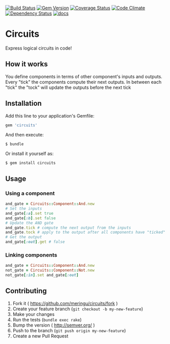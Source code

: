 [![Build Status](https://travis-ci.org/meringu/circuits.svg?branch=master)](https://travis-ci.org/meringu/circuits)
[![Gem Version](https://badge.fury.io/rb/circuits.svg)](https://badge.fury.io/rb/circuits)
[![Coverage Status](https://coveralls.io/repos/meringu/circuits/badge.svg?branch=master&service=github)](https://coveralls.io/github/meringu/circuits?branch=master)
[![Code Climate](https://codeclimate.com/github/meringu/circuits/badges/gpa.svg)](https://codeclimate.com/github/meringu/circuits)
[![Dependency Status](https://gemnasium.com/meringu/circuits.svg)](https://gemnasium.com/meringu/circuits)
[![docs](http://inch-ci.org/github/meringu/circuits.svg?branch=master)](http://inch-ci.org/github/meringu/circuits)

# Circuits

Express logical circuits in code!

## How it works

You define components in terms of other component's inputs and outputs. Every
"tick" the components compute their next outputs. In between each "tick" the
"tock" will update the outputs before the next tick

## Installation

Add this line to your application's Gemfile:

```ruby
gem 'circuits'
```

And then execute:

    $ bundle

Or install it yourself as:

    $ gem install circuits

## Usage

### Using a component

```ruby
and_gate = Circuits::Component::And.new
# Set the inputs
and_gate[:a].set true
and_gate[:b].set false
# Update the AND gate
and_gate.tick # compute the next output from the inputs
and_gate.tock # apply to the output after all components have "ticked"
# Get the output
and_gate[:out].get # false
```

### Linking components

```ruby
and_gate = Circuits::Component::And.new
not_gate = Circuits::Component::Not.new
not_gate[:in].set and_gate[:out]
```

## Contributing

1. Fork it ( https://github.com/meringu/circuits/fork )
2. Create your feature branch (`git checkout -b my-new-feature`)
3. Make your changes
4. Run the tests (`bundle exec rake`)
5. Bump the version ( http://semver.org/ )
6. Push to the branch (`git push origin my-new-feature`)
7. Create a new Pull Request
